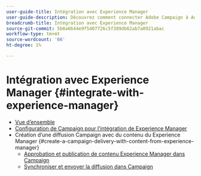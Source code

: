 ```yaml
---
user-guide-title: Intégration avec Experience Manager
user-guide-description: Découvrez comment connecter Adobe Campaign à Adobe Experience Manager pour vous permettre de gérer des modèles de diffusion d’emails, des ressources et des formulaires dans Experience Manager.
breadcrumb-title: Intégration avec Experience Manager
source-git-commit: 5b0a6644e9f5407726c5f389db62ab7a0921abac
workflow-type: tm+mt
source-wordcount: '66'
ht-degree: 1%

---
```



# Intégration avec Experience Manager {#integrate-with-experience-manager}

+ [Vue d’ensemble](/help/tutorial-integrate-with-experience-manager/overview.md)
+ [Configuration de Campaign pour l’intégration de Experience Manager](/help/tutorial-integrate-with-experience-manager/configure-campaign-for-aem-integration.md)
+ Création d’une diffusion Campaign avec du contenu du Experience Manager {#create-a-campaign-delivery-with-content-from-experience-manager}
   + [Approbation et publication de contenu Experience Manager dans Campaign](/help/tutorial-integrate-with-experience-manager/approve-and-publish-aem-content-to-campaign.md)
   + [Synchroniser et envoyer la diffusion dans Campaign](/help/tutorial-integrate-with-experience-manager/synchronize-and-send-an-aem-delivery-in-campaign.md)

